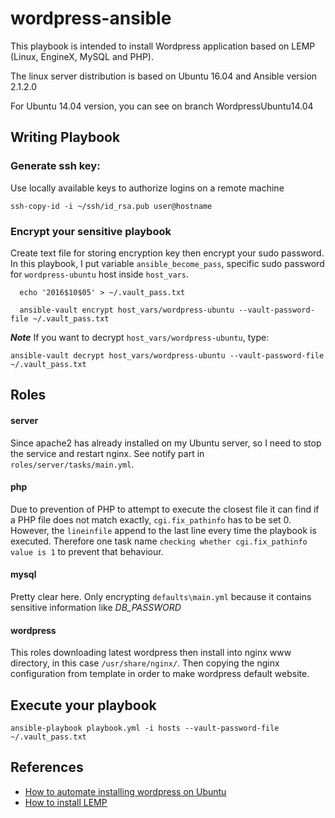 # wordpress-ansible
This playbook is intended to install Wordpress application based on LEMP (Linux, EngineX, MySQL and PHP).

The linux server distribution is based on Ubuntu 16.04 and Ansible version 2.1.2.0

For Ubuntu 14.04 version, you can see on branch WordpressUbuntu14.04

## Writing Playbook
### Generate ssh key:
Use locally available keys to authorize logins on a remote machine

    ssh-copy-id -i ~/ssh/id_rsa.pub user@hostname

### Encrypt your sensitive playbook
Create text file for storing encryption key then encrypt your sudo password. In this playbook, I put variable ``ansible_become_pass``, specific sudo password for ``wordpress-ubuntu`` host inside ``host_vars``.

      echo '2016$10$05' > ~/.vault_pass.txt

      ansible-vault encrypt host_vars/wordpress-ubuntu --vault-password-file ~/.vault_pass.txt


***Note***
If you want to decrypt ``host_vars/wordpress-ubuntu``, type:

    ansible-vault decrypt host_vars/wordpress-ubuntu --vault-password-file ~/.vault_pass.txt

## Roles
#### server
Since apache2 has already installed on my Ubuntu server, so I need to stop the service and restart nginx. See notify part in ``roles/server/tasks/main.yml``.

#### php
Due to prevention of PHP to attempt to execute the closest file it can find if a PHP file does not match exactly, ``cgi.fix_pathinfo`` has to be set 0. However, the ``lineinfile`` append to the last line every time the playbook is executed. Therefore one task name ``checking whether cgi.fix_pathinfo value is 1`` to prevent that behaviour.

#### mysql
Pretty clear here. Only encrypting ``defaults\main.yml`` because it contains sensitive information like *DB_PASSWORD*

#### wordpress
This roles downloading latest wordpress then install into nginx www directory, in this case ``/usr/share/nginx/``. Then copying the nginx configuration from template in order to make wordpress default website.

## Execute your playbook

    ansible-playbook playbook.yml -i hosts --vault-password-file ~/.vault_pass.txt


## References
* [How to automate installing wordpress on Ubuntu](https://www.digitalocean.com/community/tutorials/how-to-automate-installing-wordpress-on-ubuntu-14-04-using-ansible)
* [How to install LEMP](https://www.digitalocean.com/community/tutorials/how-to-install-linux-nginx-mysql-php-lemp-stack-on-ubuntu-14-04?utm_source=legacy_reroute)
